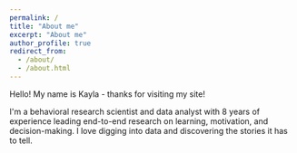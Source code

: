 ```yaml
---
permalink: /
title: "About me"
excerpt: "About me"
author_profile: true
redirect_from:
  - /about/
  - /about.html
---
```


Hello! My name is Kayla - thanks for visiting my site!

I'm a behavioral research scientist and data analyst with 8 years of experience leading end-to-end research on learning, motivation, and decision-making. I love digging into data and discovering the stories it has to tell.